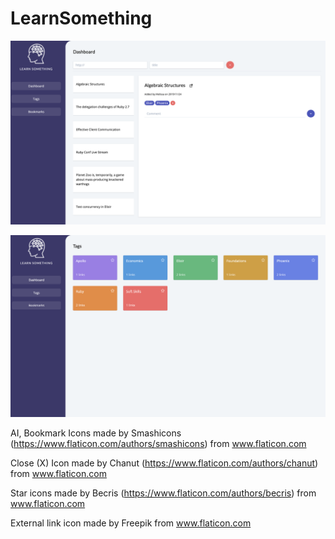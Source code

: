 # LearnSomething

![screenshot dashboard](./screenshot-1.png)


![screenshot tags](./screenshot-2.png)

AI, Bookmark Icons made by Smashicons (https://www.flaticon.com/authors/smashicons) from www.flaticon.com

Close (X) Icon made by Chanut (https://www.flaticon.com/authors/chanut) from www.flaticon.com

Star icons made by Becris (https://www.flaticon.com/authors/becris) from www.flaticon.com

External link icon made by Freepik from www.flaticon.com